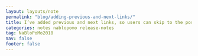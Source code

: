 ```yaml
---
layout: layouts/note
permalink: "blog/adding-previous-and-next-links/"
title: I’ve added previous and next links, so users can skip to the posts published before and after this one.
categories: notes nablopomo release-notes
tag: NaBloPoMo2018
nav: false
footer: false
---
```

